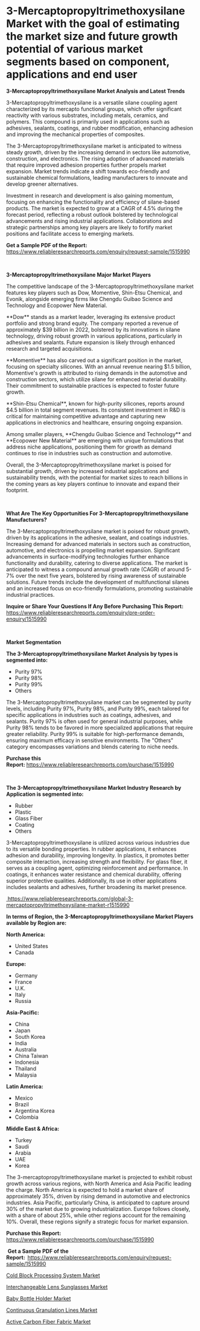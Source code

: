 <p><h1>3-Mercaptopropyltrimethoxysilane Market with the goal of estimating the market size and future growth potential of various market segments based on component, applications and end user</h1></p><p><strong>3-Mercaptopropyltrimethoxysilane Market Analysis and Latest Trends</strong></p>
<p><p>3-Mercaptopropyltrimethoxysilane is a versatile silane coupling agent characterized by its mercapto functional groups, which offer significant reactivity with various substrates, including metals, ceramics, and polymers. This compound is primarily used in applications such as adhesives, sealants, coatings, and rubber modification, enhancing adhesion and improving the mechanical properties of composites.</p><p>The 3-Mercaptopropyltrimethoxysilane market is anticipated to witness steady growth, driven by the increasing demand in sectors like automotive, construction, and electronics. The rising adoption of advanced materials that require improved adhesion properties further propels market expansion. Market trends indicate a shift towards eco-friendly and sustainable chemical formulations, leading manufacturers to innovate and develop greener alternatives. </p><p>Investment in research and development is also gaining momentum, focusing on enhancing the functionality and efficiency of silane-based products. The market is expected to grow at a CAGR of 4.5% during the forecast period, reflecting a robust outlook bolstered by technological advancements and rising industrial applications. Collaborations and strategic partnerships among key players are likely to fortify market positions and facilitate access to emerging markets.</p></p>
<p><strong>Get a Sample PDF of the Report:&nbsp;</strong> <a href="https://www.reliableresearchreports.com/enquiry/request-sample/1515990?utm_campaign=1616&utm_medium=2&utm_source=Github&utm_content=ia&utm_term=27102024&utm_id=3-mercaptopropyltrimethoxysilane">https://www.reliableresearchreports.com/enquiry/request-sample/1515990</a></p>
<p>&nbsp;</p>
<p><strong>3-Mercaptopropyltrimethoxysilane Major Market Players</strong></p>
<p><p>The competitive landscape of the 3-Mercaptopropyltrimethoxysilane market features key players such as Dow, Momentive, Shin-Etsu Chemical, and Evonik, alongside emerging firms like Chengdu Guibao Science and Technology and Ecopower New Material. </p><p>**Dow** stands as a market leader, leveraging its extensive product portfolio and strong brand equity. The company reported a revenue of approximately $39 billion in 2022, bolstered by its innovations in silane technology, driving robust growth in various applications, particularly in adhesives and sealants. Future expansion is likely through enhanced research and targeted acquisitions.</p><p>**Momentive** has also carved out a significant position in the market, focusing on specialty silicones. With an annual revenue nearing $1.5 billion, Momentive's growth is attributed to rising demands in the automotive and construction sectors, which utilize silane for enhanced material durability. Their commitment to sustainable practices is expected to foster future growth.</p><p>**Shin-Etsu Chemical**, known for high-purity silicones, reports around $4.5 billion in total segment revenues. Its consistent investment in R&D is critical for maintaining competitive advantage and capturing new applications in electronics and healthcare, ensuring ongoing expansion.</p><p>Among smaller players, **Chengdu Guibao Science and Technology** and **Ecopower New Material** are emerging with unique formulations that address niche applications, positioning them for growth as demand continues to rise in industries such as construction and automotive.</p><p>Overall, the 3-Mercaptopropyltrimethoxysilane market is poised for substantial growth, driven by increased industrial applications and sustainability trends, with the potential for market sizes to reach billions in the coming years as key players continue to innovate and expand their footprint.</p></p>
<p>&nbsp;</p>
<p><strong>What Are The Key Opportunities For 3-Mercaptopropyltrimethoxysilane Manufacturers?</strong></p>
<p><p>The 3-Mercaptopropyltrimethoxysilane market is poised for robust growth, driven by its applications in the adhesive, sealant, and coatings industries. Increasing demand for advanced materials in sectors such as construction, automotive, and electronics is propelling market expansion. Significant advancements in surface-modifying technologies further enhance functionality and durability, catering to diverse applications. The market is anticipated to witness a compound annual growth rate (CAGR) of around 5-7% over the next five years, bolstered by rising awareness of sustainable solutions. Future trends include the development of multifunctional silanes and an increased focus on eco-friendly formulations, promoting sustainable industrial practices.</p></p>
<p><strong>Inquire or Share Your Questions If Any Before Purchasing This Report:</strong> <a href="https://www.reliableresearchreports.com/enquiry/pre-order-enquiry/1515990?utm_campaign=1616&utm_medium=2&utm_source=Github&utm_content=ia&utm_term=27102024&utm_id=3-mercaptopropyltrimethoxysilane">https://www.reliableresearchreports.com/enquiry/pre-order-enquiry/1515990</a></p>
<p>&nbsp;</p>
<p><strong>Market Segmentation</strong></p>
<p><strong>The 3-Mercaptopropyltrimethoxysilane Market Analysis by types is segmented into:</strong></p>
<p><ul><li>Purity 97%</li><li>Purity 98%</li><li>Purity 99%</li><li>Others</li></ul></p>
<p><p>The 3-Mercaptopropyltrimethoxysilane market can be segmented by purity levels, including Purity 97%, Purity 98%, and Purity 99%, each tailored for specific applications in industries such as coatings, adhesives, and sealants. Purity 97% is often used for general industrial purposes, while Purity 98% tends to be favored in more specialized applications that require greater reliability. Purity 99% is suitable for high-performance demands, ensuring maximum efficacy in sensitive environments. The "Others" category encompasses variations and blends catering to niche needs.</p></p>
<p><strong>Purchase this Report:&nbsp;</strong><a href="https://www.reliableresearchreports.com/purchase/1515990?utm_campaign=1616&utm_medium=2&utm_source=Github&utm_content=ia&utm_term=27102024&utm_id=3-mercaptopropyltrimethoxysilane">https://www.reliableresearchreports.com/purchase/1515990</a></p>
<p>&nbsp;</p>
<p><strong>The 3-Mercaptopropyltrimethoxysilane Market Industry Research by Application is segmented into:</strong></p>
<p><ul><li>Rubber</li><li>Plastic</li><li>Glass Fiber</li><li>Coating</li><li>Others</li></ul></p>
<p><p>3-Mercaptopropyltrimethoxysilane is utilized across various industries due to its versatile bonding properties. In rubber applications, it enhances adhesion and durability, improving longevity. In plastics, it promotes better composite interaction, increasing strength and flexibility. For glass fiber, it serves as a coupling agent, optimizing reinforcement and performance. In coatings, it enhances water resistance and chemical durability, offering superior protective qualities. Additionally, its use in other applications includes sealants and adhesives, further broadening its market presence.</p></p>
<p><a href="https://www.reliableresearchreports.com/global-3-mercaptopropyltrimethoxysilane-market-r1515990?utm_campaign=1616&utm_medium=2&utm_source=Github&utm_content=ia&utm_term=27102024&utm_id=3-mercaptopropyltrimethoxysilane">&nbsp;https://www.reliableresearchreports.com/global-3-mercaptopropyltrimethoxysilane-market-r1515990</a></p>
<p><strong>In terms of Region, the 3-Mercaptopropyltrimethoxysilane Market Players available by Region are:</strong></p>
<p>
    <p> <strong> North America: </strong>
        <ul>
            <li>United States</li>
            <li>Canada</li>
        </ul>
        </p> 
    <p> <strong> Europe: </strong>
        <ul>
            <li>Germany</li>
            <li>France</li>
            <li>U.K.</li>
            <li>Italy</li>
            <li>Russia</li>
        </ul>
        </p> 
    <p> <strong> Asia-Pacific: </strong>
        <ul>
            <li>China</li>
            <li>Japan</li>
            <li>South Korea</li>
            <li>India</li>
            <li>Australia</li>
            <li>China Taiwan</li>
            <li>Indonesia</li>
            <li>Thailand</li>
            <li>Malaysia</li>
        </ul>
        </p> 
    <p> <strong> Latin America: </strong>
        <ul>
            <li>Mexico</li>
            <li>Brazil</li>
            <li>Argentina Korea</li>
            <li>Colombia</li>
        </ul>
        </p> 
    <p> <strong> Middle East & Africa: </strong>
        <ul>
            <li>Turkey</li>
            <li>Saudi</li>
            <li>Arabia</li>
            <li>UAE</li>
            <li>Korea</li>
        </ul>
    </p>
    </p>
<p><p>The 3-mercaptopropyltrimethoxysilane market is projected to exhibit robust growth across various regions, with North America and Asia Pacific leading the charge. North America is expected to hold a market share of approximately 35%, driven by rising demand in automotive and electronics industries. Asia Pacific, particularly China, is anticipated to capture around 30% of the market due to growing industrialization. Europe follows closely, with a share of about 25%, while other regions account for the remaining 10%. Overall, these regions signify a strategic focus for market expansion.</p></p>
<p><strong>Purchase this Report: </strong><a href="https://www.reliableresearchreports.com/purchase/1515990?utm_campaign=1616&utm_medium=2&utm_source=Github&utm_content=ia&utm_term=27102024&utm_id=3-mercaptopropyltrimethoxysilane">https://www.reliableresearchreports.com/purchase/1515990</a></p>
<p>&nbsp;<strong>Get a Sample PDF of the Report:&nbsp;&nbsp;</strong><a href="https://www.reliableresearchreports.com/enquiry/request-sample/1515990?utm_campaign=1616&utm_medium=2&utm_source=Github&utm_content=ia&utm_term=27102024&utm_id=3-mercaptopropyltrimethoxysilane">https://www.reliableresearchreports.com/enquiry/request-sample/1515990</a></p>
<p><strong></strong></p>
<p><p><a href="https://www.linkedin.com/pulse/global-perspectives-cold-block-processing-system-market-6iuhe?trk=public_post_embed_feed-article-content&utm_campaign=1616&utm_medium=2&utm_source=Github&utm_content=ia&utm_term=27102024&utm_id=3-mercaptopropyltrimethoxysilane">Cold Block Processing System Market</a></p><p><a href="https://www.linkedin.com/pulse/decoding-interchangeable-lens-sunglasses-industry-dynamics-dwaue?utm_campaign=1616&utm_medium=2&utm_source=Github&utm_content=ia&utm_term=27102024&utm_id=3-mercaptopropyltrimethoxysilane">Interchangeable Lens Sunglasses Market</a></p><p><a href="https://www.linkedin.com/pulse/mapping-baby-bottle-holder-market-trends-challenges-breakthroughs-vtlde?trk=public_post_embed_feed-article-content&utm_campaign=1616&utm_medium=2&utm_source=Github&utm_content=ia&utm_term=27102024&utm_id=3-mercaptopropyltrimethoxysilane">Baby Bottle Holder Market</a></p><p><a href="https://www.linkedin.com/pulse/navigating-global-continuous-granulation-lines-market-kb9te?trk=public_post_embed_feed-article-content&utm_campaign=1616&utm_medium=2&utm_source=Github&utm_content=ia&utm_term=27102024&utm_id=3-mercaptopropyltrimethoxysilane">Continuous Granulation Lines Market</a></p><p><a href="https://github.com/AshikRahman665/Market-Research-Report-List-1/blob/main/active-carbon-fiber-fabric-market.md?utm_campaign=1616&utm_medium=2&utm_source=Github&utm_content=ia&utm_term=27102024&utm_id=3-mercaptopropyltrimethoxysilane">Active Carbon Fiber Fabric Market</a></p></p>